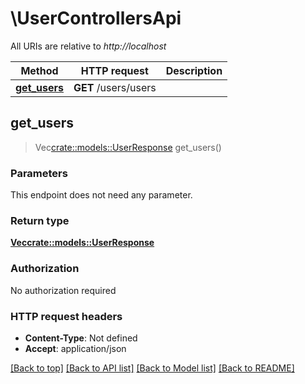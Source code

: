 # \UserControllersApi

All URIs are relative to *http://localhost*

Method | HTTP request | Description
------------- | ------------- | -------------
[**get_users**](UserControllersApi.md#get_users) | **GET** /users/users | 



## get_users

> Vec<crate::models::UserResponse> get_users()


### Parameters

This endpoint does not need any parameter.

### Return type

[**Vec<crate::models::UserResponse>**](UserResponse.md)

### Authorization

No authorization required

### HTTP request headers

- **Content-Type**: Not defined
- **Accept**: application/json

[[Back to top]](#) [[Back to API list]](../README.md#documentation-for-api-endpoints) [[Back to Model list]](../README.md#documentation-for-models) [[Back to README]](../README.md)

